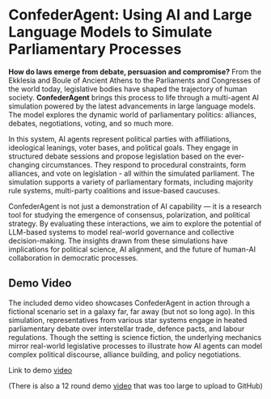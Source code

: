 # ConfederAgent: Using AI and Large Language Models to Simulate Parliamentary Processes

**How do laws emerge from debate, persuasion and compromise?**
From the Ekklesia and Boule of Ancient Athens to the Parliaments and Congresses of the world today, legislative bodies have shaped the trajectory of human society. **ConfederAgent** brings this process to life through a multi-agent AI simulation powered by the latest advancements in large language models. The model explores the dynamic world of parliamentary politics: alliances, debates, negotiations, voting, and so much more. 

In this system, AI agents represent political parties with affiliations, ideological leanings, voter bases, and political goals. They engage in structured debate sessions and propose legislation based on the ever-changing circumstances. They respond to procedural constraints, form alliances, and vote on legislation - all within the simulated parliament. The simulation supports a variety of parliamentary formats, including majority rule systems, multi-party coalitions and issue-based caucuses.

ConfederAgent is not just a demonstration of AI capability — it is a research tool for studying the emergence of consensus, polarization, and political strategy. By evaluating these interactions, we aim to explore the potential of LLM-based systems to model real-world governance and collective decision-making. The insights drawn from these simulations have implications for political science, AI alignment, and the future of human-AI collaboration in democratic processes.


## Demo Video
The included demo video showcases ConfederAgent in action through a fictional scenario set in a galaxy far, far away (but not so long ago). In this simulation, representatives from various star systems engage in heated parliamentary debate over interstellar trade, defence pacts, and labour regulations. Though the setting is science fiction, the underlying mechanics mirror real-world legislative processes to illustrate how AI agents can model complex political discourse, alliance building, and policy negotiations.

Link to demo [video](https://drive.google.com/file/d/1t77H4hIMBjp3stKw1jvTxC9JLX8_zE_l/view?usp=sharing)

(There is also a 12 round demo [video](https://drive.google.com/file/d/13S9EDhX-L0V3IYaZfXCNWhZfgY3elb_V/view?usp=sharing) that was too large to upload to GitHub)
